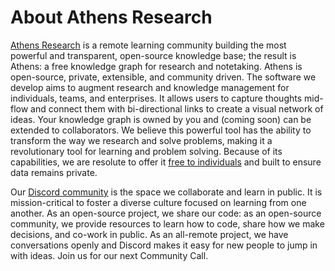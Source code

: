 # About Athens Research

[Athens Research](https://athens-research.webflow.io/) is a remote learning community building the most powerful and transparent, open-source knowledge base; the result is Athens: a free knowledge graph for research and notetaking. Athens is open-source, private, extensible, and community driven. The software we develop aims to augment research and knowledge management for individuals, teams, and enterprises. It allows users to capture thoughts mid-flow and connect them with bi-directional links to create a visual network of ideas. Your knowledge graph is owned by you and \(coming soon\) can be extended to collaborators. We believe this powerful tool has the ability to transform the way we research and solve problems, making it a revolutionary tool for learning and problem solving. Because of its capabilities, we are resolute to offer it [free to individuals](https://athens-research.webflow.io/#download) and built to ensure data remains private. 

Our [Discord community](https://discord.com/invite/as9h8yHNfD) is the space we collaborate and learn in public. It is mission-critical to foster a diverse culture focused on learning from one another. As an open-source project, we share our code: as an open-source community, we provide resources to learn how to code, share how we make decisions, and co-work in public. As an all-remote project, we have conversations openly and Discord makes it easy for new people to jump in with ideas. Join us for our next Community Call.

